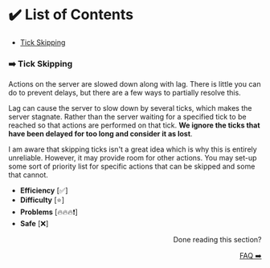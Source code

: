 # ✔️ List of Contents
- [Tick Skipping](#%EF%B8%8F-tick-skipping)

### ➡️ Tick Skipping
Actions on the server are slowed down along with lag. There is little you can do to prevent delays, but there are a few ways to partially resolve this.

Lag can cause the server to slow down by several ticks, which makes the server stagnate. Rather than the server waiting for a specified tick to be reached so that actions are performed on that tick. **We ignore the ticks that have been delayed for too long and consider it as lost**.

I am aware that skipping ticks isn't a great idea which is why this is entirely unreliable. However, it may provide room for other actions. You may set-up some sort of priority list for specific actions that can be skipped and some that cannot.

- **Efficiency** [✅]
- **Difficulty** [⭐]
- **Problems** [🔥🔥🔥❗]
- **Safe** [❌]

<div align="right">
  <p>Done reading this section?</p>
    <a href = "https://github.com/AGTHARN/PMMP-Optimizations/blob/main/docs/FAQ.md" target = "_self">FAQ ➡️</a>
</div>